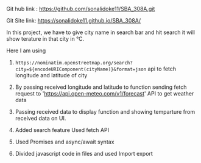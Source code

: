 
Git hub link : https://github.com/sonalidoke11/SBA_308A.git

Git Site link: https://sonalidoke11.github.io/SBA_308A/

In this project, we have to give city name in search bar and hit search it will show terature in that city in °C.

Here I am using 
1) `https://nominatim.openstreetmap.org/search?city=${encodeURIComponent(cityName)}&format=json` api to fetch longitude and latitude of city

2) By passing received longitude and latitude to function sending fetch request to 'https://api.open-meteo.com/v1/forecast' API to get weather data

3) Passing received data to display function and showing temparture from received data on UI.

4) Added search feature Used fetch API

5) Used Promises and async/await syntax

6) Divided javascript code in files and used Import export
